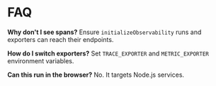 # FAQ

**Why don't I see spans?**
Ensure `initializeObservability` runs and exporters can reach their endpoints.

**How do I switch exporters?**
Set `TRACE_EXPORTER` and `METRIC_EXPORTER` environment variables.

**Can this run in the browser?**
No. It targets Node.js services.
